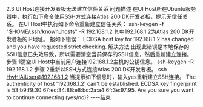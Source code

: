 2.3 UI Host连接开发者板无法建立信任关系
问题描述
在UI Host所在Ubuntu服务器中，执行如下命令使用SSH方式连接Atlas 200 DK开发者板，提示无信任关系。
在UI Host中执行如下命令重新建立信任关系：
ssh-keygen -f "$HOME/.ssh/known_hosts" -R 192.168.1.2
其中192.168.1.2为Atlas 200 DK开发者板的IP地址。
报如下错误：
ECDSA host key for 192.168.1.2 has changed and you have requested strict checking.
解决方法
出现此错误是本地保存的SSH信息已失效导致，所以需要清空当前保存的SSH信息，然后重新建立连接。
步骤 1清空UI Host中当前用户连接192.168.1.2主机的公钥信息。
ssh-keygen -R 192.168.1.2
步骤 2重新以SSH方式连接Atlas 200 DK开发者板。
ssh HwHiAiUser@192.168.1.2
当提示如下信息时，输入yes重新建立SSH连接。
The authenticity of host '192.168.1.2' can't be established. 
ECDSA key fingerprint is 53:b9:f9:30:67:ec:34:88:e8:bc:2a:a4:6f:3e:97:95. 
Are you sure you want to continue connecting (yes/no)? 
----结束
